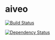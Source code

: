 # aiveo
[![Build Status](https://travis-ci.org/4ndr3w/aiveo.svg)](https://travis-ci.org/4ndr3w/aiveo)

[![Dependency Status](https://david-dm.org/4ndr3w/aiveo.svg)](https://david-dm.org/4ndr3w/aiveo)